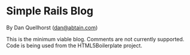 Simple Rails Blog
=================

By Dan Quellhorst (dan@abtain.com)

This is the minimum viable blog. Comments are not currently supported.
Code is being used from the HTML5Boilerplate project.
